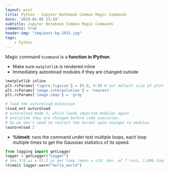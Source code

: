 ```yaml
---
layout: post
title: Python - Jupyter Notebook Common Magic Commands
date: '2019-01-05 13:19'
subtitle: Jupyter Notebook Common Magic Commands
comments: true
header-img: "img/post-bg-2015.jpg"
tags:
    - Python
---
```


Magic command `%command` is a **function in IPython**.

- Make sure `matplotlib` is rendered inline
- Immediately autoreload modules if they are changed outside

```python
%matplotlib inline
plt.rcParams['figure.figsize'] = (5.0, 4.0) # set default size of plots
plt.rcParams['image.interpolation'] = 'nearest'
plt.rcParams['image.cmap'] = 'gray'

# load the autoreload extension
%load_ext autoreload
# autoreload mode 2, which loads imported modules again 
# everytime they are changed before code execution.
# So we don't need to restart the kernel upon changes to modules
%autoreload 2
```

- **%timeit**: runs the command under test multiple loops, each loop multiple times to get the Gaussian statistics of its speed. 

```python
from logging import getLogger
logger = getLogger("Logger")
# see 574 μs ± 55.2 μs per loop (mean ± std. dev. of 7 runs, 1,000 loops each)
%timeit logger.warn("hello_world")
```
